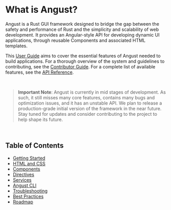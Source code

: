 &nbsp;

# What is Angust?

Angust is a Rust GUI framework designed to bridge the gap between the safety and performance of Rust and the simplicity and scalability of web development. It provides an Angular-style API for developing dynamic UI applications, through reusable Components and associated HTML templates.


This [User Guide](https://tudororban.github.io/Angust/v0/user-guide/overview) aims to cover the essential features of Angust needed to build applications. For a thorough overview of the system and guidelines to contributing, see the [Contributor Guide](https://tudororban.github.io/Angust/v0/contributor-guide/overview). For a complete list of available features, see the [API Reference](https://tudororban.github.io/Angust/v0/api-reference/overview).

&nbsp;

> **Important Note**: Angust is currently in mid stages of development. As such, it still misses many core features, contains many bugs and optimization issues, and it has an unstable API. We plan to release a production-grade initial version of the framework in the near future.  Stay tuned for updates and consider contributing to the project to help shape its future.

&nbsp;

## Table of Contents

- [Getting Started](https://tudororban.github.io/Angust/v0/user-guide/getting-started)
- [HTML and CSS](https://tudorban.github.io/Angust/v0/user-guide/html-and-css)
- [Components](https://tudorban.github.io/Angust/v0/user-guide/components/overview)
- [Directives](https://tudorban.github.io/Angust/v0/user-guide/directives/overview)
- [Services](https://tudorban.github.io/Angust/v0/user-guide/services/overview)
- [Angust CLI](https://tudorban.github.io/Angust/v0/user-guide/angust-cli/overview)
- [Troubleshooting](https://tudorban.github.io/Angust/v0/user-guide/troubleshooting)
- [Best Practices](https://tudorban.github.io/Angust/v0/user-guide/best-practices)
- [Roadmap](https://tudorban.github.io/Angust/v0/user-guide/roadmap)
